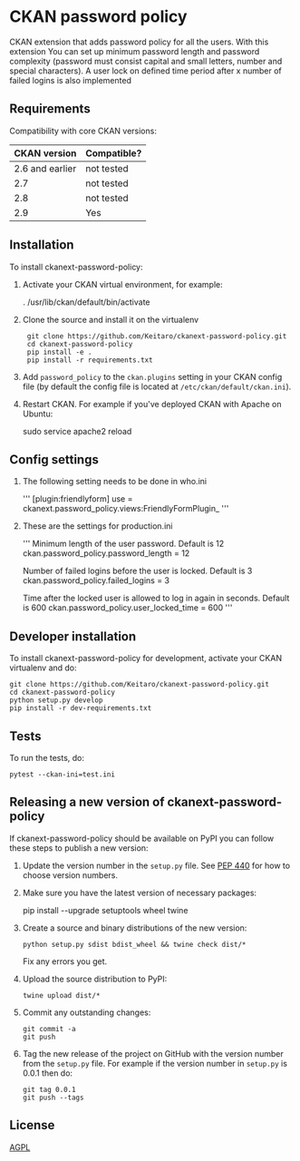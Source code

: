 # CKAN password policy 

CKAN extension that adds password policy for all the users. With this extension You can set up minimum password length and password complexity (password must consist capital and small letters, number and special characters). A user lock on defined time period after x number of failed logins is also implemented


## Requirements

Compatibility with core CKAN versions:

| CKAN version    | Compatible?   |
| --------------- | ------------- |
| 2.6 and earlier | not tested    |
| 2.7             | not tested    |
| 2.8             | not tested    |
| 2.9             | Yes    |



## Installation

To install ckanext-password-policy:

1. Activate your CKAN virtual environment, for example:

     . /usr/lib/ckan/default/bin/activate

2. Clone the source and install it on the virtualenv

   ``` 
    git clone https://github.com/Keitaro/ckanext-password-policy.git
    cd ckanext-password-policy
    pip install -e .
    pip install -r requirements.txt
   ``` 

3. Add `password_policy` to the `ckan.plugins` setting in your CKAN
   config file (by default the config file is located at
   `/etc/ckan/default/ckan.ini`).

4. Restart CKAN. For example if you've deployed CKAN with Apache on Ubuntu:

     sudo service apache2 reload


## Config settings

1. The following setting needs to be done in who.ini

	'''
	[plugin:friendlyform]
	use = ckanext.password_policy.views:FriendlyFormPlugin_
	'''


2. These are the settings for production.ini

	'''
	Minimum length of the user password. Default is 12
	ckan.password_policy.password_length = 12

	Number of failed logins before the user is locked. Default is 3
	ckan.password_policy.failed_logins = 3

	Time after the locked user is allowed to log in again in seconds. Default is 600 
	ckan.password_policy.user_locked_time = 600
	'''



## Developer installation

To install ckanext-password-policy for development, activate your CKAN virtualenv and
do:

    git clone https://github.com/Keitaro/ckanext-password-policy.git
    cd ckanext-password-policy
    python setup.py develop
    pip install -r dev-requirements.txt


## Tests

To run the tests, do:

    pytest --ckan-ini=test.ini


## Releasing a new version of ckanext-password-policy

If ckanext-password-policy should be available on PyPI you can follow these steps to publish a new version:

1. Update the version number in the `setup.py` file. See [PEP 440](http://legacy.python.org/dev/peps/pep-0440/#public-version-identifiers) for how to choose version numbers.

2. Make sure you have the latest version of necessary packages:

    pip install --upgrade setuptools wheel twine

3. Create a source and binary distributions of the new version:

       python setup.py sdist bdist_wheel && twine check dist/*

   Fix any errors you get.

4. Upload the source distribution to PyPI:

       twine upload dist/*

5. Commit any outstanding changes:

       git commit -a
       git push

6. Tag the new release of the project on GitHub with the version number from
   the `setup.py` file. For example if the version number in `setup.py` is
   0.0.1 then do:

       git tag 0.0.1
       git push --tags

## License

[AGPL](https://www.gnu.org/licenses/agpl-3.0.en.html)

